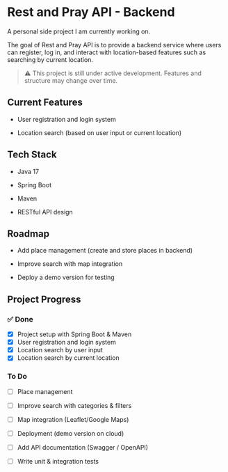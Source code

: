 # Rest and Pray API - Backend

A personal side project I am currently working on.

The goal of Rest and Pray API is to provide a backend service where users can register, log in, and interact with location-based features such as searching by current location.

>⚠️ This project is still under active development. Features and structure may change over time.


## Current Features

- User registration and login system

- Location search (based on user input or current location)

## Tech Stack

- Java 17

- Spring Boot

- Maven

- RESTful API design

## Roadmap

- Add place management (create and store places in backend)

- Improve search with map integration

- Deploy a demo version for testing


## Project Progress

### ✅ Done
- [x] Project setup with Spring Boot & Maven  
- [x] User registration and login system  
- [x] Location search by user input  
- [x] Location search by current location  

### To Do
- [ ] Place management 
- [ ] Improve search with categories & filters  
- [ ] Map integration (Leaflet/Google Maps)  
- [ ] Deployment (demo version on cloud)  
- [ ] Add API documentation (Swagger / OpenAPI)  
- [ ] Write unit & integration tests  

